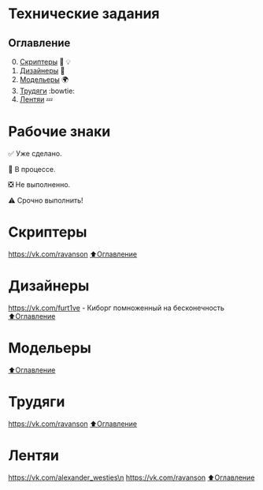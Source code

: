 # Технические задания

## Оглавление

0. [Скриптеры](#Скриптеры) :muscle: :bulb:
1. [Дизайнеры](#Дизайнеры) :art:
2. [Модельеры](#Модельеры) :earth_africa:
3. [Трудяги](#Трудяги) :bowtie:
4. [Лентяи](#Лентяи) :zzz:

# Рабочие знаки

:white_check_mark: Уже сделано.

:black_square_button: В процессе.

:negative_squared_cross_mark: Не выполненно.

:warning: Срочно выполнить!

# Скриптеры
https://vk.com/ravanson
[:arrow_up:Оглавление](#Оглавление)
# Дизайнеры
https://vk.com/furt1ve - Киборг помноженный на бесконечность
[:arrow_up:Оглавление](#Оглавление)
# Модельеры

[:arrow_up:Оглавление](#Оглавление)

# Трудяги
https://vk.com/ravanson
[:arrow_up:Оглавление](#Оглавление)

# Лентяи
https://vk.com/alexander_westies\n
https://vk.com/ravanson
[:arrow_up:Оглавление](#Оглавление)
